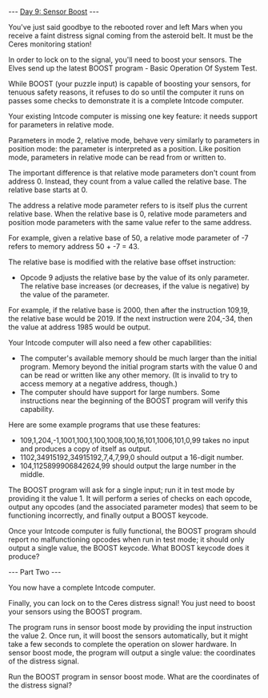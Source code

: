 --- [Day 9: Sensor Boost](https://adventofcode.com/2019/day/9) ---  

You've just said goodbye to the rebooted rover and left Mars when you receive a faint distress signal coming from the asteroid belt. It must be the Ceres monitoring station!  

In order to lock on to the signal, you'll need to boost your sensors. The Elves send up the latest BOOST program - Basic Operation Of System Test.  

While BOOST (your puzzle input) is capable of boosting your sensors, for tenuous safety reasons, it refuses to do so until the computer it runs on passes some checks to demonstrate it is a complete Intcode computer.  

Your existing Intcode computer is missing one key feature: it needs support for parameters in relative mode.  

Parameters in mode 2, relative mode, behave very similarly to parameters in position mode: the parameter is interpreted as a position. Like position mode, parameters in relative mode can be read from or written to.  

The important difference is that relative mode parameters don't count from address 0. Instead, they count from a value called the relative base. The relative base starts at 0.  

The address a relative mode parameter refers to is itself plus the current relative base. When the relative base is 0, relative mode parameters and position mode parameters with the same value refer to the same address.  

For example, given a relative base of 50, a relative mode parameter of -7 refers to memory address 50 + -7 = 43.  

The relative base is modified with the relative base offset instruction:  

- Opcode 9 adjusts the relative base by the value of its only parameter. The relative base increases (or decreases, if the value is negative) by the value of the parameter.  

For example, if the relative base is 2000, then after the instruction 109,19, the relative base would be 2019. If the next instruction were 204,-34, then the value at address 1985 would be output.  

Your Intcode computer will also need a few other capabilities:  

- The computer's available memory should be much larger than the initial program. Memory beyond the initial program starts with the value 0 and can be read or written like any other memory. (It is invalid to try to access memory at a negative address, though.)  
- The computer should have support for large numbers. Some instructions near the beginning of the BOOST program will verify this capability.  

Here are some example programs that use these features:  

- 109,1,204,-1,1001,100,1,100,1008,100,16,101,1006,101,0,99 takes no input and produces a copy of itself as output.  
- 1102,34915192,34915192,7,4,7,99,0 should output a 16-digit number.  
- 104,1125899906842624,99 should output the large number in the middle.  

The BOOST program will ask for a single input; run it in test mode by providing it the value 1. It will perform a series of checks on each opcode, output any opcodes (and the associated parameter modes) that seem to be functioning incorrectly, and finally output a BOOST keycode.  

Once your Intcode computer is fully functional, the BOOST program should report no malfunctioning opcodes when run in test mode; it should only output a single value, the BOOST keycode. What BOOST keycode does it produce?  



--- Part Two ---  

You now have a complete Intcode computer.  

Finally, you can lock on to the Ceres distress signal! You just need to boost your sensors using the BOOST program.  

The program runs in sensor boost mode by providing the input instruction the value 2. Once run, it will boost the sensors automatically, but it might take a few seconds to complete the operation on slower hardware. In sensor boost mode, the program will output a single value: the coordinates of the distress signal.  

Run the BOOST program in sensor boost mode. What are the coordinates of the distress signal?  




